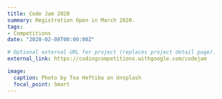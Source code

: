```yaml
---
title: Code Jam 2020
summary: Registration Open in March 2020.
tags:
- Competitions
date: "2020-02-08T00:00:00Z"

# Optional external URL for project (replaces project detail page).
external_link: https://codingcompetitions.withgoogle.com/codejam

image:
  caption: Photo by Toa Heftiba on Unsplash
  focal_point: Smart
---
```

